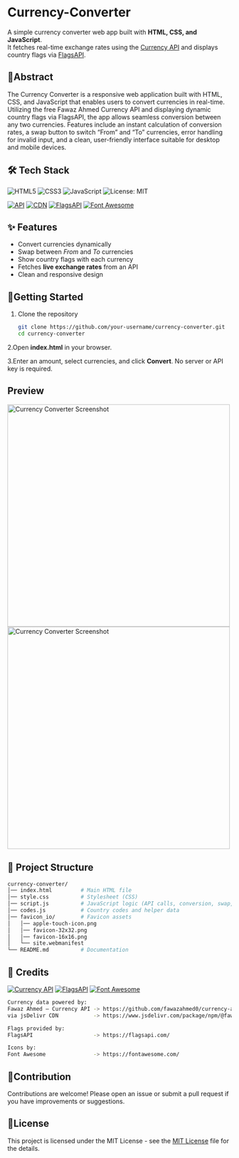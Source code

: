 # Currency-Converter
A simple currency converter web app built with **HTML, CSS, and JavaScript**.  
It fetches real-time exchange rates using the [Currency API](https://github.com/fawazahmed0/currency-api) and displays country flags via [FlagsAPI](https://flagsapi.com/).

## 📄Abstract
The Currency Converter is a responsive web application built with HTML, CSS, and JavaScript that enables users to convert currencies in real-time. Utilizing the free Fawaz Ahmed Currency API and displaying dynamic country flags via FlagsAPI, the app allows seamless conversion between any two currencies. Features include an instant calculation of conversion rates, a swap button to switch “From” and “To” currencies, error handling for invalid input, and a clean, user-friendly interface suitable for desktop and mobile devices.

## 🛠️ Tech Stack

![HTML5](https://img.shields.io/badge/HTML5-E34F26?style=for-the-badge&logo=html5&logoColor=white)
![CSS3](https://img.shields.io/badge/CSS3-1572B6?style=for-the-badge&logo=css3&logoColor=white)
![JavaScript](https://img.shields.io/badge/JavaScript-F7DF1E?style=for-the-badge&logo=javascript&logoColor=black)
![License: MIT](https://img.shields.io/badge/License-MIT-green?style=for-the-badge)

[![API](https://img.shields.io/badge/Currency%20API-Fawaz%20Ahmed-blue?style=flat-square&logo=json&logoColor=white)](https://github.com/fawazahmed0/currency-api)
[![CDN](https://img.shields.io/badge/jsDelivr-CDN-orange?style=flat-square&logo=javascript&logoColor=white)](https://www.jsdelivr.com/package/npm/@fawazahmed0/currency-api)
[![FlagsAPI](https://img.shields.io/badge/Flags-API-green?style=flat-square&logo=flag&logoColor=white)](https://flagsapi.com/)
[![Font Awesome](https://img.shields.io/badge/Icons-Font%20Awesome-528DD7?style=flat-square&logo=fontawesome&logoColor=white)](https://fontawesome.com/)

## ✨ Features

- Convert currencies dynamically  
- Swap between *From* and *To* currencies  
- Show country flags with each currency  
- Fetches **live exchange rates** from an API  
- Clean and responsive design

## 🚀Getting Started

1. Clone the repository  
   ```bash
   git clone https://github.com/your-username/currency-converter.git
   cd currency-converter

2.Open **index.html** in your browser.

3.Enter an amount, select currencies, and click **Convert**.
No server or API key is required.

## Preview
<img src="Picture1.png" alt="Currency Converter Screenshot" width="500">   <img src="Picture2.png" alt="Currency Converter Screenshot" width="500">

## 📂 Project Structure
```bash
currency-converter/
│── index.html         # Main HTML file
│── style.css          # Stylesheet (CSS)
│── script.js          # JavaScript logic (API calls, conversion, swap, etc.)
│── codes.js           # Country codes and helper data
│── favicon_io/        # Favicon assets
│   │── apple-touch-icon.png
│   │── favicon-32x32.png
│   │── favicon-16x16.png
│   └── site.webmanifest
└── README.md          # Documentation
```
## 🙌 Credits

[![Currency API](https://img.shields.io/badge/Currency%20API-Fawaz%20Ahmed-blue?style=flat-square&logo=json&logoColor=white)](https://github.com/fawazahmed0/currency-api)
[![FlagsAPI](https://img.shields.io/badge/Flags-API-green?style=flat-square&logo=flag&logoColor=white)](https://flagsapi.com/)
[![Font Awesome](https://img.shields.io/badge/Icons-Font%20Awesome-528DD7?style=flat-square&logo=fontawesome&logoColor=white)](https://fontawesome.com/)

```bash
Currency data powered by:
Fawaz Ahmed – Currency API -> https://github.com/fawazahmed0/currency-api
via jsDelivr CDN           -> https://www.jsdelivr.com/package/npm/@fawazahmed0/currency-api

Flags provided by:
FlagsAPI                   -> https://flagsapi.com/

Icons by:
Font Awesome               -> https://fontawesome.com/
```

## 🤝Contribution
Contributions are welcome! Please open an issue or submit a pull request if you have improvements or suggestions.

## 📜License
This project is licensed under the MIT License - see the [MIT License](LICENSE) file for the details.





